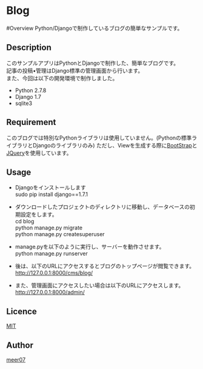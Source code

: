 # Blog

#Overview
Python/Djangoで制作しているブログの簡単なサンプルです。  

## Description

このサンプルアプリはPythonとDjangoで制作した、簡単なブログです。  
記事の投稿•管理はDjango標準の管理画面から行います。  
また、今回は以下の開発環境で制作しました。
- Python 2.7.8
- Django 1.7
- sqlite3

## Requirement

このブログでは特別なPythonライブラリは使用していません。(Pythonの標準ライブラリとDjangoのライブラリのみ)
ただし、Viewを生成する際に[BootStrap](http://getbootstrap.com)と[JQuery](http://jquery.com)を使用しています。

## Usage

- Djangoをインストールします  
sudo pip install django==1.7.1

- ダウンロードしたプロジェクトのディレクトリに移動し、データベースの初期設定をします。  
cd blog  
python manage.py migrate  
python manage.py createsuperuser  

- manage.pyを以下のように実行し、サーバーを動作させます。  
python manage.py runserver  

- 後は、以下のURLにアクセスするとブログのトップページが閲覧できます。  
http://127.0.0.1:8000/cms/blog/  

- また、管理画面にアクセスしたい場合は以下のURLにアクセスします。  
http://127.0.0.1:8000/admin/

## Licence

[MIT](http://opensource.org/licenses/mit-license.php)

## Author

[meer07](https://github.com/meer07)
